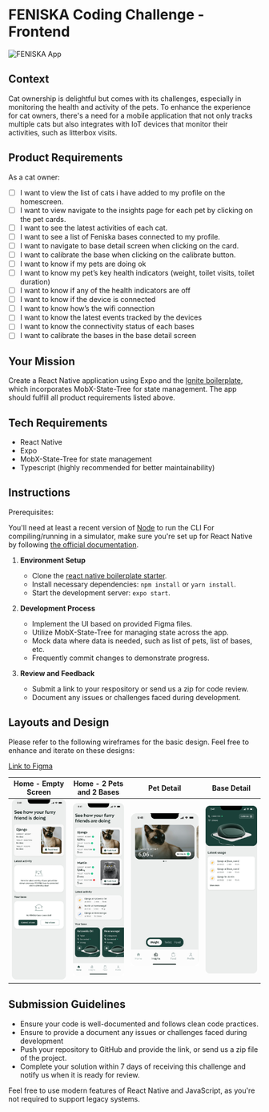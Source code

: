 # FENISKA Coding Challenge - Frontend

![FENISKA App](https://feniska.com/cdn/shop/files/Header_Big_3.jpg?v=1690889844&width=1600)

## Context

Cat ownership is delightful but comes with its challenges, especially in monitoring the health and activity of the pets. To enhance the experience for cat owners, there's a need for a mobile application that not only tracks multiple cats but also integrates with IoT devices that monitor their activities, such as litterbox visits.

## Product Requirements

As a cat owner:

- [ ] I want to view the list of cats i have added to my profile on the homescreen.
- [ ] I want to view navigate to the insights page for each pet by clicking on the pet cards.
- [ ] I want to see the latest activities of each cat.
- [ ] I want to see a list of Feniska bases connected to my profile.
- [ ] I want to navigate to base detail screen when clicking on the card.
- [ ] I want to calibrate the base when clicking on the calibrate button.
- [ ] I want to know if my pets are doing ok
- [ ] I want to know my pet’s key health indicators (weight, toilet visits, toilet duration)
- [ ] I want to know if any of the health indicators are off
- [ ] I want to know if the device is connected
- [ ] I want to know how’s the wifi connection
- [ ] I want to know the latest events tracked by the devices
- [ ] I want to know the connectivity status of each bases
- [ ] I want to calibrate the bases in the base detail screen

## Your Mission

Create a React Native application using Expo and the [Ignite boilerplate](<(https://github.com/infinitered/ignite?tab=readme-ov-file)>), which incorporates MobX-State-Tree for state management. The app should fulfill all product requirements listed above.

## Tech Requirements

- React Native
- Expo
- MobX-State-Tree for state management
- Typescript (highly recommended for better maintainability)

## Instructions

Prerequisites:

You'll need at least a recent version of [Node](https://nodejs.org/en) to run the CLI
For compiling/running in a simulator, make sure you're set up for React Native by following [the official documentation](https://reactnative.dev/docs/environment-setup).

1. **Environment Setup**

   - Clone the [react native boilerplate starter](https://github.com/infinitered/ignite?tab=readme-ov-file).
   - Install necessary dependencies: `npm install` or `yarn install`.
   - Start the development server: `expo start`.

2. **Development Process**

   - Implement the UI based on provided Figma files.
   - Utilize MobX-State-Tree for managing state across the app.
   - Mock data where data is needed, such as list of pets, list of bases, etc.
   - Frequently commit changes to demonstrate progress.

3. **Review and Feedback**
   - Submit a link to your respository or send us a zip for code review.
   - Document any issues or challenges faced during development.

## Layouts and Design

Please refer to the following wireframes for the basic design. Feel free to enhance and iterate on these designs:

[Link to Figma](https://www.figma.com/file/Ek0Sr8rjh1SbBHIchJBhpV/FENISKA-App-Coding-Challenge?type=design&node-id=0%3A1&mode=design&t=we5Bf7OdacFRB5cz-1)

|          Home - Empty Screen           |           Home - 2 Pets and 2 Bases           |              Pet Detail               |              Base Detail               |
| :------------------------------------: | :-------------------------------------------: | :-----------------------------------: | :------------------------------------: |
| ![](./coding-challenge/Home_Empty.png) | ![](./coding-challenge/Home_2pets_2bases.png) | ![](./coding-challenge/PetDetail.png) | ![](./coding-challenge/BaseDetail.png) |

## Submission Guidelines

- Ensure your code is well-documented and follows clean code practices.
- Ensure to provide a document any issues or challenges faced during development
- Push your repository to GitHub and provide the link, or send us a zip file of the project.
- Complete your solution within 7 days of receiving this challenge and notify us when it is ready for review.

Feel free to use modern features of React Native and JavaScript, as you're not required to support legacy systems.
